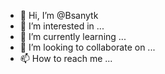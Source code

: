 - 👋 Hi, I’m @Bsanytk
- 👀 I’m interested in ...
- 🌱 I’m currently learning ...
- 💞️ I’m looking to collaborate on ...
- 📫 How to reach me ...

<!---
Bsanytk/Bsanytk is a ✨ special ✨ repository because its `README.md` (this file) appears on your GitHub profile.
You can click the Preview link to take a look at your changes.
--->
